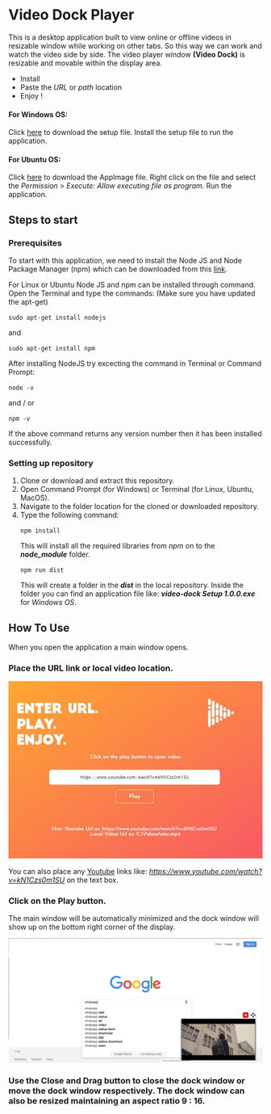 # Video Dock Player

This is a desktop application built to view online or offline videos in resizable window while working on other tabs. So this way we can work and watch the video side by side. The video player window __(Video Dock)__ is resizable and movable within the display area.

* Install
* Paste the _URL_ or _path_ location
* Enjoy !

#### For Windows OS:
Click [here](https://github.com/swatish17/video-dock/raw/master/dist/VideoDock%20Setup%201.0.0.exe) to download the setup file. Install the setup file to run the application.

#### For Ubuntu OS:
Click [here](https://github.com/swatish17/video-dock/raw/master/dist/VideoDocker-1.0.0-x86_64.AppImage) to download the AppImage file. Right click on the file and select the _Permission > Execute: Allow executing file as program_. Run the application.

## Steps to start

### Prerequisites
To start with this application, we need to install the Node JS and Node Package Manager (npm) which can be downloaded from this [link](https://nodejs.org). 

For Linux or Ubuntu Node JS and npm can be installed through command. Open the Terminal and type the commands:
(Make sure you have updated the apt-get)
```
sudo apt-get install nodejs
```
and 
```
sudo apt-get install npm
```

After installing NodeJS try excecting the command in Terminal or Command Prompt:
```
node -v
```
and  / or
```
npm -v
```
If the above command returns any version number then it has been installed successfully.

### Setting up repository
1. Clone or download and extract this repository.
1. Open Command Prompt (for Windows) or Terminal (for Linux, Ubuntu, MacOS).
1. Navigate to the folder location for the cloned or downloaded repository.
1. Type the following command:
    ``` 
    npm install  
    ```
    This will install all the required libraries from _npm_ on to the **_node_module_** folder.
    ```
    npm run dist
    ```
    This will create a folder in the **_dist_** in the local repository. Inside the folder you can find an application file like: **_video-dock Setup 1.0.0.exe_** for _Windows OS_.


## How To Use

When you open the application a main window opens. 

### Place the **URL** link or local **video location**.

![](/screenshots/screenshot_main.jpg)

You can also place any [Youtube](https://www.youtube.com) links like: _https://www.youtube.com/watch?v=kN1Czs0m1SU_ on the text box.

### Click on the **Play** button.

The main window will  be automatically minimized and the dock window will show up on the bottom right corner of the display.

![](/screenshots/screenshot_dock.jpg)

### Use the **Close** and **Drag** button to close the dock window or move the dock window respectively. The dock window can also be __resized__ maintaining an aspect ratio 9 : 16.

